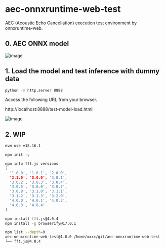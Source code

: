 # aec-onnxruntime-web-test
AEC (Acoustic Echo Cancellation) execution test environment by onnxruntime-web.

## 0. AEC ONNX model

![image](https://github.com/user-attachments/assets/5880393f-13fb-4187-a9dc-aa3f42a9040a)

## 1. Load the model and test inference with dummy data

```bash
python -m http.server 8888
```

Access the following URL from your browser.

http://localhost:8888/test-model-load.html

![image](https://github.com/user-attachments/assets/c34fcf89-fdab-43e5-be0d-8ea80c19f7e9)

## 2. WIP

```bash
nvm use v18.16.1

npm init -y

npm info fft.js versions
[
  '1.0.0', '1.0.1', '2.0.0',
  '2.1.0', '3.0.0', '3.0.1',
  '3.0.2', '3.0.3', '3.0.4',
  '3.0.5', '3.0.6', '3.0.7',
  '3.0.8', '3.1.0', '3.1.1',
  '3.1.2', '3.1.3', '3.2.0',
  '4.0.0', '4.0.1', '4.0.2',
  '4.0.3', '4.0.4'
]

npm install fft.js@4.0.4
npm install -g browserify@17.0.1

npm list --depth=0
aec-onnxruntime-web-test@1.0.0 /home/xxxx/git/aec-onnxruntime-web-test
└── fft.js@4.0.4
```
